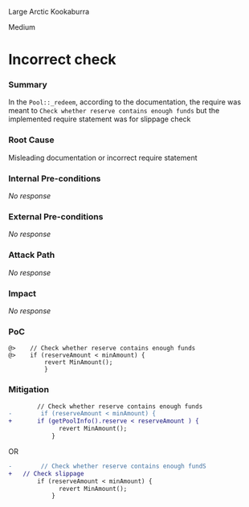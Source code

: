 Large Arctic Kookaburra

Medium

# Incorrect check

### Summary

In the `Pool::_redeem`, according to the documentation, the require was meant to `Check whether reserve contains enough funds` but the implemented require statement was for slippage check

### Root Cause

Misleading documentation or incorrect require statement

### Internal Pre-conditions

_No response_

### External Pre-conditions

_No response_

### Attack Path

_No response_

### Impact

_No response_

### PoC

```solidity
@>    // Check whether reserve contains enough funds
@>    if (reserveAmount < minAmount) { 
          revert MinAmount();
          }
```

### Mitigation

```diff
        // Check whether reserve contains enough funds
-        if (reserveAmount < minAmount) {
+       if (getPoolInfo().reserve < reserveAmount ) {
              revert MinAmount();
            }
```

OR

```diff
-        // Check whether reserve contains enough fundS
+   // Check slippage
        if (reserveAmount < minAmount) {
              revert MinAmount();
            }
```